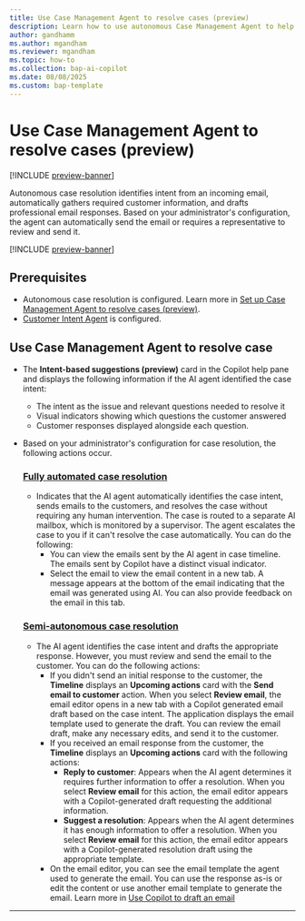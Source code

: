```yaml
---
title: Use Case Management Agent to resolve cases (preview)
description: Learn how to use autonomous Case Management Agent to help customer support teams efficiently resolve cases.
author: gandhamm
ms.author: mgandham
ms.reviewer: mgandham
ms.topic: how-to 
ms.collection: bap-ai-copilot
ms.date: 08/08/2025
ms.custom: bap-template
---
```



# Use Case Management Agent to resolve cases (preview)

[!INCLUDE [preview-banner](~/../shared-content/shared/preview-includes/preview-banner.md)]

Autonomous case resolution identifies intent from an incoming email, automatically gathers required customer information, and drafts professional email responses. Based on your administrator's configuration, the agent can automatically send the email or requires a representative to review and send it. 

[!INCLUDE [preview-banner](../../../shared-content/shared/preview-includes/production-ready-preview-dynamics365.md)]

## Prerequisites

- Autonomous case resolution is configured. Learn more in [Set up Case Management Agent to resolve cases (preview)](../administer/set-up-case-resolution-agent.md).
- [Customer Intent Agent](/dynamics365/contact-center/administer/manage-customer-intent-agent) is configured.

## Use Case Management Agent to resolve case

- The **Intent-based suggestions (preview)** card in the Copilot help pane and displays the following information if the AI agent identified the case intent:
  - The intent as the issue and relevant questions needed to resolve it
  - Visual indicators showing which questions the customer answered
  - Customer responses displayed alongside each question.

- Based on your administrator's configuration for case resolution, the following actions occur.

   ### [Fully automated case resolution](#tab/fullyautomatedcaseresolution)
 
     - Indicates that the AI agent automatically identifies the case intent, sends emails to the customers, and resolves the case without requiring any human intervention. The case is routed to a separate AI mailbox, which is monitored by a supervisor. The agent escalates the case to you if it can't resolve the case automatically. You can do the following:
       - You can view the emails sent by the AI agent in case timeline. The emails sent by Copilot have a distinct visual indicator. 
       - Select the email to view the email content in a new tab. A message appears at the bottom of the email indicating that the email was generated using AI. You can also provide feedback on the email in this tab.
 
 
   ### [Semi-autonomous case resolution](#tab/semiautonomouscaseresolution)
     - The AI agent identifies the case intent and drafts the appropriate response. However, you must review and send the email to the customer. You can do the following actions:
         - If you didn't send an initial response to the customer, the **Timeline** displays an **Upcoming actions** card with the **Send email to customer** action. When you select **Review email**, the email editor opens in a new tab with a Copilot generated email draft based on the case intent. The application displays the email template used to generate the draft. You can review the email draft, make any necessary edits, and send it to the customer.
         - If you received an email response from the customer, the **Timeline** displays an **Upcoming actions** card with the following actions:
	         - **Reply to customer**: Appears when the AI agent determines it requires further information to offer a resolution. When you select **Review email** for this action, the email editor appears with a Copilot-generated draft requesting the additional information. 
	         - **Suggest a resolution**: Appears when the AI agent determines it has enough information to offer a resolution. When you select **Review email** for this action, the email editor appears with a Copilot-generated resolution draft using the appropriate template.
         - On the email editor, you can see the email template the agent used to generate the email. You can use the response as-is or edit the content or use another email template to generate the email. Learn more in [Use Copilot to draft an email](/dynamics365/contact-center/use/use-copilot-email)

--- 
